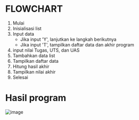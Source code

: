 # FLOWCHART
1. Mulai
2. Inisialisasi list
3. Input data
   - Jika input 'Y', lanjutkan ke langkah berikutnya 
   - Jika input 'T', tampilkan daftar data dan akhir program
4. input nilai Tugas, UTS, dan UAS
5. Tambahkan data list
6. Tampilkan daftar data
7. Hitung hasil akhir
8. Tampilkan nilai akhir
9. Selesai

# Hasil program
![image](https://github.com/user-attachments/assets/75c23f33-f453-4ffc-9ec5-fd024627c195)
